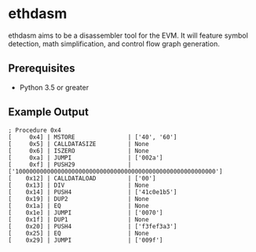 # ethdasm
ethdasm aims to be a disassembler tool for the EVM. It will feature symbol detection, math simplification, and control flow graph generation.

## Prerequisites
- Python 3.5 or greater

## Example Output
```
; Procedure 0x4
[     0x4] | MSTORE               | ['40', '60']
[     0x5] | CALLDATASIZE         | None
[     0x6] | ISZERO               | None
[     0xa] | JUMPI                | ['002a']
[     0xf] | PUSH29               | ['100000000000000000000000000000000000000000000000000000000']
[    0x12] | CALLDATALOAD         | ['00']
[    0x13] | DIV                  | None
[    0x14] | PUSH4                | ['41c0e1b5']
[    0x19] | DUP2                 | None
[    0x1a] | EQ                   | None
[    0x1e] | JUMPI                | ['0070']
[    0x1f] | DUP1                 | None
[    0x20] | PUSH4                | ['f3fef3a3']
[    0x25] | EQ                   | None
[    0x29] | JUMPI                | ['009f']
```